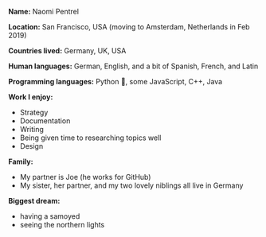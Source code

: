 **Name:** Naomi Pentrel

**Location:** San Francisco, USA (moving to Amsterdam, Netherlands in Feb 2019)

**Countries lived:** Germany, UK, USA

**Human languages:** German, English, and a bit of Spanish, French, and Latin

**Programming languages:** Python 🐍, some JavaScript, C++, Java

**Work I enjoy:**
- Strategy
- Documentation
- Writing
- Being given time to researching topics well
- Design

**Family:**
- My partner is Joe (he works for GitHub)
- My sister, her partner, and my two lovely niblings all live in Germany

**Biggest dream:**
- having a samoyed
- seeing the northern lights
